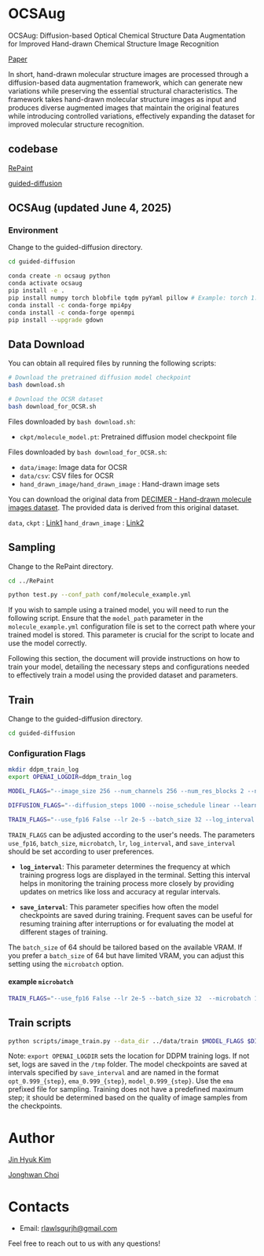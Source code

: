 # OCSAug
OCSAug: Diffusion-based Optical Chemical Structure Data Augmentation for Improved Hand-drawn Chemical Structure Image Recognition

[Paper](https://link.springer.com/article/10.1007/s11227-025-07406-4)

In short, hand-drawn molecular structure images are processed through a diffusion-based data augmentation framework, which can generate new variations while preserving the essential structural characteristics. The framework takes hand-drawn molecular structure images as input and produces diverse augmented images that maintain the original features while introducing controlled variations, effectively expanding the dataset for improved molecular structure recognition.


## codebase

[RePaint](https://github.com/andreas128/RePaint.git)

[guided-diffusion](https://github.com/openai/guided-diffusion.git)


## OCSAug (updated June 4, 2025)

### Environment

Change to the guided-diffusion directory.
```bash
cd guided-diffusion
```

```bash
conda create -n ocsaug python
conda activate ocsaug
pip install -e .
pip install numpy torch blobfile tqdm pyYaml pillow # Example: torch 1.7.1+cu110.
conda install -c conda-forge mpi4py
conda install -c conda-forge openmpi
pip install --upgrade gdown
```

## Data Download

You can obtain all required files by running the following scripts:

```bash
# Download the pretrained diffusion model checkpoint
bash download.sh

# Download the OCSR dataset
bash download_for_OCSR.sh
```
Files downloaded by `bash download.sh`:

- `ckpt/molecule_model.pt`: Pretrained diffusion model checkpoint file

Files downloaded by `bash download_for_OCSR.sh`:
- `data/image`: Image data for OCSR
- `data/csv`: CSV files for OCSR
- `hand_drawn_image/hand_drawn_image` : Hand-drawn image sets

You can download the original data from [DECIMER - Hand-drawn molecule images dataset](https://zenodo.org/records/6456306). The provided data is derived from this original dataset.


`data`, `ckpt` : [Link1](https://drive.google.com/drive/folders/1VUrszbXm2FBVL6JzIH-0H5L1XSxMV7DL?usp=sharing)
`hand_drawn_image` : [Link2](https://drive.google.com/file/d/1Aetloltpf9FnXzYWt927RcQ7i5MOEdc5/view?usp=sharing)

## Sampling

Change to the RePaint directory.
```bash
cd ../RePaint
```

```bash
python test.py --conf_path conf/molecule_example.yml
```

If you wish to sample using a trained model, you will need to run the following script. Ensure that the `model_path` parameter in the `molecule_example.yml` configuration file is set to the correct path where your trained model is stored. This parameter is crucial for the script to locate and use the model correctly.

Following this section, the document will provide instructions on how to train your model, detailing the necessary steps and configurations needed to effectively train a model using the provided dataset and parameters.

## Train

Change to the guided-diffusion directory.
```bash
cd guided-diffusion
```

### Configuration Flags
```bash
mkdir ddpm_train_log
export OPENAI_LOGDIR=ddpm_train_log

MODEL_FLAGS="--image_size 256 --num_channels 256 --num_res_blocks 2 --num_heads 4 --num_head_channels 64 --attention_resolutions 32,16,8 --dropout 0.0 --use_checkpoint False --use_scale_shift_norm True --resblock_updown True --use_new_attention_order False --num_heads_upsample -1"

DIFFUSION_FLAGS="--diffusion_steps 1000 --noise_schedule linear --learn_sigma True --use_kl False --predict_xstart False --rescale_timesteps False --rescale_learned_sigmas False"

TRAIN_FLAGS="--use_fp16 False --lr 2e-5 --batch_size 32 --log_interval 10 --save_interval 1000"


```

`TRAIN_FLAGS` can be adjusted according to the user's needs. The parameters `use_fp16`, `batch_size`, `microbatch`, `lr`, `log_interval`, and `save_interval` should be set according to user preferences. 

- **`log_interval`**: This parameter determines the frequency at which training progress logs are displayed in the terminal. Setting this interval helps in monitoring the training process more closely by providing updates on metrics like loss and accuracy at regular intervals.
  
- **`save_interval`**: This parameter specifies how often the model checkpoints are saved during training. Frequent saves can be useful for resuming training after interruptions or for evaluating the model at different stages of training.

The `batch_size` of 64 should be tailored based on the available VRAM. If you prefer a `batch_size` of 64 but have limited VRAM, you can adjust this setting using the `microbatch` option.


#### example `microbatch`
```bash
TRAIN_FLAGS="--use_fp16 False --lr 2e-5 --batch_size 32  --microbatch 1 --log_interval 10 --save_interval 1000"
```

## Train scripts

```bash
python scripts/image_train.py --data_dir ../data/train $MODEL_FLAGS $DIFFUSION_FLAGS $TRAIN_FLAGS
```

Note: `export OPENAI_LOGDIR` sets the location for DDPM training logs. If not set, logs are saved in the `/tmp` folder. The model checkpoints are saved at intervals specified by `save_interval` and are named in the format `opt_0.999_{step}`, `ema_0.999_{step}`, `model_0.999_{step}`. Use the `ema` prefixed file for sampling. Training does not have a predefined maximum step; it should be determined based on the quality of image samples from the checkpoints. 


# Author

[Jin Hyuk Kim](https://scholar.google.com/citations?user=8ly72dcAAAAJ&hl=ko)

[Jonghwan Choi](https://scholar.google.com/citations?user=4xSw9C8AAAAJ&hl=ko)

# Contacts

- Email: rlawlsgurjh@gmail.com

Feel free to reach out to us with any questions!